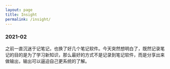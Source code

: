 ```yaml
---
layout: page
title: Insight 
permalink: /insight/
---
```


### 2021-02

之前一直沉迷于记笔记，也换了好几个笔记软件。今天突然想明白了，既然记录笔记的目的是为了学习新知识，那么最好的方式不是记录到笔记软件，而是分享出来做输出，输出可以逼迫自己更系统的了解。